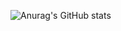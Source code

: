 
![Anurag's GitHub stats](https://github-readme-stats.vercel.app/api?username=DenisDrobyshev&show_icons=true&theme=dracula)

